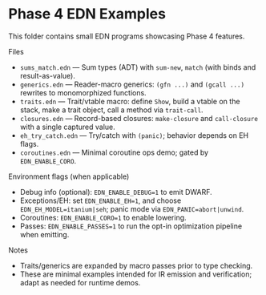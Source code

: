 # Phase 4 EDN Examples

This folder contains small EDN programs showcasing Phase 4 features.

Files
- `sums_match.edn` — Sum types (ADT) with `sum-new`, `match` (with binds and result-as-value).
- `generics.edn` — Reader-macro generics: `(gfn ...)` and `(gcall ...)` rewrites to monomorphized functions.
- `traits.edn` — Trait/vtable macro: define `Show`, build a vtable on the stack, make a trait object, call a method via `trait-call`.
- `closures.edn` — Record-based closures: `make-closure` and `call-closure` with a single captured value.
- `eh_try_catch.edn` — Try/catch with `(panic)`; behavior depends on EH flags.
- `coroutines.edn` — Minimal coroutine ops demo; gated by `EDN_ENABLE_CORO`.

Environment flags (when applicable)
- Debug info (optional): `EDN_ENABLE_DEBUG=1` to emit DWARF.
- Exceptions/EH: set `EDN_ENABLE_EH=1`, and choose `EDN_EH_MODEL=itanium|seh`; panic mode via `EDN_PANIC=abort|unwind`.
- Coroutines: `EDN_ENABLE_CORO=1` to enable lowering.
- Passes: `EDN_ENABLE_PASSES=1` to run the opt-in optimization pipeline when emitting.

Notes
- Traits/generics are expanded by macro passes prior to type checking.
- These are minimal examples intended for IR emission and verification; adapt as needed for runtime demos.
